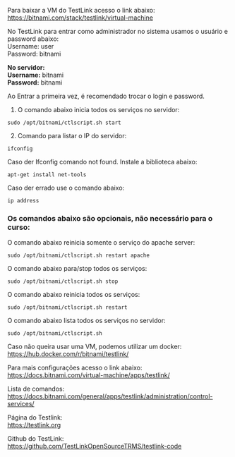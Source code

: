 Para baixar a VM do TestLink acesso o link abaixo:
https://bitnami.com/stack/testlink/virtual-machine

No TestLink para entrar como administrador no sistema usamos o usuário e password abaixo:  
Username: user  
Password: bitnami  

**No servidor:**  
**Username:** bitnami  
**Password:** bitnami  


Ao Entrar a primeira vez, é recomendado trocar o login e password.   

1. O comando abaixo inicia todos os serviços no servidor: 
```
sudo /opt/bitnami/ctlscript.sh start
```

2. Comando para listar o IP do servidor:  
```
ifconfig
```
Caso der Ifconfig comando not found. Instale a biblioteca abaixo:  
```
apt-get install net-tools
```

Caso der errado use o comando abaixo:  
```
ip address

```


### Os comandos abaixo são opcionais, não necessário para o curso:  
O comando abaixo reinicia somente o serviço do apache server:  
```
sudo /opt/bitnami/ctlscript.sh restart apache
```
O comando abaixo para/stop todos os serviços:  
```
sudo /opt/bitnami/ctlscript.sh stop
```
O comando abaixo reinicia todos os serviços:  
```
sudo /opt/bitnami/ctlscript.sh restart
```
O comando abaixo lista todos os serviços no servidor:  
```
sudo /opt/bitnami/ctlscript.sh  
```

Caso não queira usar uma VM, podemos utilizar um docker:  
https://hub.docker.com/r/bitnami/testlink/  


Para mais configurações acesso o link abaixo:  
https://docs.bitnami.com/virtual-machine/apps/testlink/  

Lista de comandos:  
https://docs.bitnami.com/general/apps/testlink/administration/control-services/  

Página do Testlink:  
https://testlink.org  

Github do TestLink:  
https://github.com/TestLinkOpenSourceTRMS/testlink-code  
